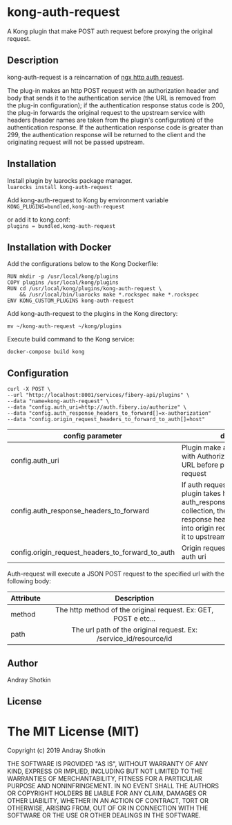 # kong-auth-request
A Kong plugin that make POST auth request before proxying the original request.

## Description
kong-auth-request is a reincarnation of [ngx http auth request](http://nginx.org/en/docs/http/ngx_http_auth_request_module.html "ngx http auth request").    

The plug-in makes an http POST request with an authorization header and body that sends it to the authentication service (the URL is removed from the plug-in configuration); if the authentication response status code is 200, the plug-in forwards the original request to the upstream service with headers (header names are taken from the plugin's configuration) of the authentication response.
If the authentication response code is greater than 299, the authentication response will be returned to the client and the originating request will not be passed upstream.

## Installation

Install plugin by luarocks package manager.  
```luarocks install kong-auth-request```

Add kong-auth-request to Kong by environment variable
```KONG_PLUGINS=bundled,kong-auth-request```   

or add it to kong.conf:  
```plugins = bundled,kong-auth-request``` 

## Installation with Docker

Add the configurations below to the Kong Dockerfile:

```FROM kong:1.3.0-centos
RUN mkdir -p /usr/local/kong/plugins
COPY plugins /usr/local/kong/plugins
RUN cd /usr/local/kong/plugins/kong-auth-request \
    && /usr/local/bin/luarocks make *.rockspec make *.rockspec
ENV KONG_CUSTOM_PLUGINS kong-auth-request
```

Add kong-auth-request to the plugins in the Kong directory:

```mv ~/kong-auth-request ~/kong/plugins```

Execute build command to the Kong service:

```docker-compose build kong```

## Configuration

```
curl -X POST \
--url "http://localhost:8001/services/fibery-api/plugins" \
--data "name=kong-auth-request" \
--data "config.auth_uri=http://auth.fibery.io/authorize" \
--data "config.auth_response_headers_to_forward[]=x-authorization"
--data "config.origin_request_headers_to_forward_to_auth[]=host"
```

| config parameter                                 | description                                                                                                                                                                                                                |
| ------------------------------------------------ | -------------------------------------------------------------------------------------------------------------------------------------------------------------------------------------------------------------------------- |
| config.auth_uri                                  | Plugin make a HTTP GET request with Authorization header to this URL before proxying the original request                                                                                                                  |
| config.auth_response_headers_to_forward          | If auth request was successful then plugin takes header names from auth_response_headers_to_forward collection, then finds them in auth response headers and adds them into origin request before proxying it to upstream. |
| config.origin_request_headers_to_forward_to_auth | Origin request headers to pass to auth uri                                                                                                                                                                                 |


Auth-request will execute a JSON POST request to the specified url with the following body:  

| Attribute |                            Description                            |
| --------- | :---------------------------------------------------------------: |
| method    |  The http method of the original request. Ex: GET, POST e etc...  |
| path      | The url path of the original request. Ex: /service_id/resource/id |

## Author

Andray Shotkin

## License

The MIT License (MIT)
=====================

Copyright (c) 2019 Andray Shotkin

THE SOFTWARE IS PROVIDED "AS IS", WITHOUT WARRANTY OF ANY KIND, EXPRESS OR
IMPLIED, INCLUDING BUT NOT LIMITED TO THE WARRANTIES OF MERCHANTABILITY,
FITNESS FOR A PARTICULAR PURPOSE AND NONINFRINGEMENT. IN NO EVENT SHALL THE
AUTHORS OR COPYRIGHT HOLDERS BE LIABLE FOR ANY CLAIM, DAMAGES OR OTHER
LIABILITY, WHETHER IN AN ACTION OF CONTRACT, TORT OR OTHERWISE, ARISING FROM,
OUT OF OR IN CONNECTION WITH THE SOFTWARE OR THE USE OR OTHER DEALINGS IN
THE SOFTWARE.
